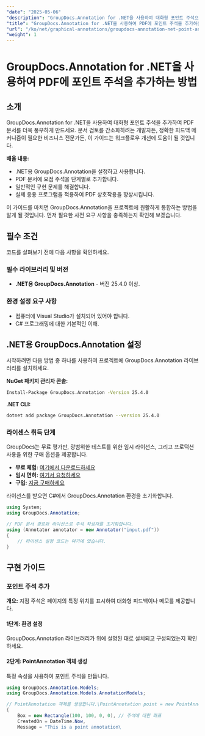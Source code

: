```yaml
---
"date": "2025-05-06"
"description": "GroupDocs.Annotation for .NET을 사용하여 대화형 포인트 주석으로 PDF 문서를 개선하는 방법을 알아보세요. 이 단계별 가이드에서는 설정, 구현 및 문제 해결 방법을 다룹니다."
"title": "GroupDocs.Annotation for .NET을 사용하여 PDF에 포인트 주석을 추가하는 방법"
"url": "/ko/net/graphical-annotations/groupdocs-annotation-net-point-annotations-pdf/"
"weight": 1
---
```


# GroupDocs.Annotation for .NET을 사용하여 PDF에 포인트 주석을 추가하는 방법

## 소개

GroupDocs.Annotation for .NET을 사용하여 대화형 포인트 주석을 추가하여 PDF 문서를 더욱 풍부하게 만드세요. 문서 검토를 간소화하려는 개발자든, 정확한 피드백 메커니즘이 필요한 비즈니스 전문가든, 이 가이드는 워크플로우 개선에 도움이 될 것입니다.

**배울 내용:**
- .NET용 GroupDocs.Annotation을 설정하고 사용합니다.
- PDF 문서에 요점 주석을 단계별로 추가합니다.
- 일반적인 구현 문제를 해결합니다.
- 실제 응용 프로그램을 적용하여 PDF 상호작용을 향상시킵니다.

이 가이드를 마치면 GroupDocs.Annotation을 프로젝트에 원활하게 통합하는 방법을 알게 될 것입니다. 먼저 필요한 사전 요구 사항을 충족하는지 확인해 보겠습니다.

## 필수 조건

코드를 살펴보기 전에 다음 사항을 확인하세요.

### 필수 라이브러리 및 버전
- **.NET용 GroupDocs.Annotation** - 버전 25.4.0 이상.

### 환경 설정 요구 사항
- 컴퓨터에 Visual Studio가 설치되어 있어야 합니다.
- C# 프로그래밍에 대한 기본적인 이해.

## .NET용 GroupDocs.Annotation 설정

시작하려면 다음 방법 중 하나를 사용하여 프로젝트에 GroupDocs.Annotation 라이브러리를 설치하세요.

**NuGet 패키지 관리자 콘솔:**
```bash
Install-Package GroupDocs.Annotation -Version 25.4.0
```

**.NET CLI:**
```bash
dotnet add package GroupDocs.Annotation --version 25.4.0
```

### 라이센스 취득 단계

GroupDocs는 무료 평가판, 광범위한 테스트를 위한 임시 라이선스, 그리고 프로덕션 사용을 위한 구매 옵션을 제공합니다.
- **무료 체험:** [여기에서 다운로드하세요](https://releases.groupdocs.com/annotation/net/)
- **임시 면허:** [여기서 요청하세요](https://purchase.groupdocs.com/temporary-license/)
- **구입:** [지금 구매하세요](https://purchase.groupdocs.com/buy)

라이선스를 받으면 C#에서 GroupDocs.Annotation 환경을 초기화합니다.

```csharp
using System;
using GroupDocs.Annotation;

// PDF 문서 경로와 라이선스로 주석 작성자를 초기화합니다.
using (Annotator annotator = new Annotator("input.pdf"))
{
    // 라이센스 설정 코드는 여기에 있습니다.
}
```

## 구현 가이드

### 포인트 주석 추가

**개요:** 지점 주석은 페이지의 특정 위치를 표시하여 대화형 피드백이나 메모를 제공합니다.

#### 1단계: 환경 설정
GroupDocs.Annotation 라이브러리가 위에 설명된 대로 설치되고 구성되었는지 확인하세요.

#### 2단계: PointAnnotation 객체 생성
특정 속성을 사용하여 포인트 주석을 만듭니다.

```csharp
using GroupDocs.Annotation.Models;
using GroupDocs.Annotation.Models.AnnotationModels;

// PointAnnotation 객체를 생성합니다.\PointAnnotation point = new PointAnnotation
{
    Box = new Rectangle(100, 100, 0, 0), // 주석에 대한 좌표
    CreatedOn = DateTime.Now,
    Message = "This is a point annotation\